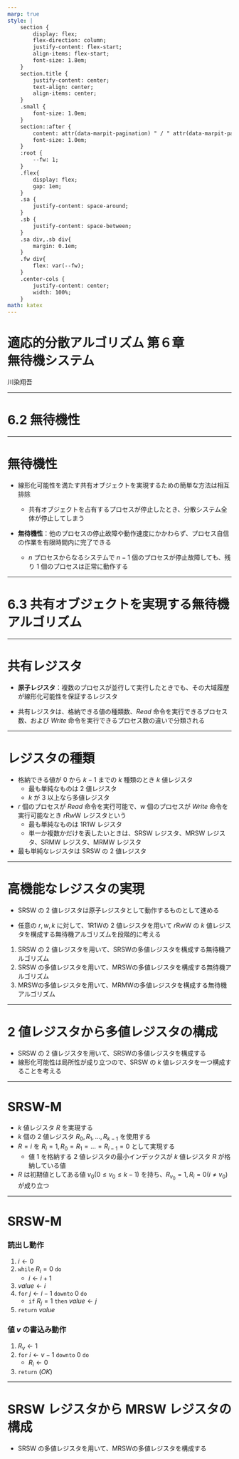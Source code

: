 ```yaml
---
marp: true
style: | 
    section {
        display: flex;
        flex-direction: column;
        justify-content: flex-start;
        align-items: flex-start;
        font-size: 1.8em;
    }
    section.title {
        justify-content: center;
        text-align: center;
        align-items: center;
    }
    .small {
        font-size: 1.0em;
    }
    section::after {
        content: attr(data-marpit-pagination) " / " attr(data-marpit-pagination-total);
        font-size: 1.0em;
    }
    :root {
        --fw: 1;
    }
    .flex{
        display: flex;
        gap: 1em;
    }
    .sa {
        justify-content: space-around;
    }
    .sb {
        justify-content: space-between;
    }
    .sa div,.sb div{
        margin: 0.1em;
    }
    .fw div{
        flex: var(--fw);
    }
    .center-cols {
        justify-content: center;
        width: 100%;
    }
math: katex
---
```

<!-- _class: title -->
<!-- paginate: true -->
# 適応的分散アルゴリズム 第６章<br>無待機システム

川染翔吾

---
<!-- _class: title -->
# 6.2 無待機性

---
# 無待機性

- 線形化可能性を満たす共有オブジェクトを実現するための簡単な方法は相互排除
    - 共有オブジェクトを占有するプロセスが停止したとき、分散システム全体が停止してしまう

- **無待機性**：他のプロセスの停止故障や動作速度にかかわらず、プロセス自信の作業を有限時間内に完了できる
    - $n$ プロセスからなるシステムで $n-1$ 個のプロセスが停止故障しても、残り $1$ 個のプロセスは正常に動作する

---
<!-- _class: title -->
# 6.3 共有オブジェクトを実現する無待機アルゴリズム

---
# 共有レジスタ
- **原子レジスタ**：複数のプロセスが並行して実行したときでも、その大域履歴が線形化可能性を保証するレジスタ

- 共有レジスタは、格納できる値の種類数、${Read}$ 命令を実行できるプロセス数、および ${Write}$ 命令を実行できるプロセス数の違いで分類される

---
# レジスタの種類
- 格納できる値が $0$ から $k-1$ までの $k$ 種類のとき $k$ 値レジスタ
    - 最も単純なものは $2$ 値レジスタ
    - $k$ が $3$ 以上なら多値レジスタ
- $r$ 個のプロセスが ${Read}$ 命令を実行可能で、$w$ 個のプロセスが ${Write}$ 命令を実行可能なとき $r$R$w$W レジスタという
    - 最も単純なものは $1$R$1$W レジスタ
    - 単一か複数かだけを表したいときは、SRSW レジスタ、MRSW レジスタ、SRMW レジスタ、MRMW レジスタ
- 最も単純なレジスタは SRSW の $2$ 値レジスタ

---
# 高機能なレジスタの実現
- SRSW の $2$ 値レジスタは原子レジスタとして動作するものとして進める

- 任意の $r,w,k$ に対して、$1$R$1$Wの $2$ 値レジスタを用いて $r$R$w$W の $k$ 値レジスタを構成する無待機アルゴリズムを段階的に考える

1. SRSW の $2$ 値レジスタを用いて、SRSWの多値レジスタを構成する無待機アルゴリズム
1. SRSW の多値レジスタを用いて、MRSWの多値レジスタを構成する無待機アルゴリズム
1. MRSWの多値レジスタを用いて、MRMWの多値レジスタを構成する無待機アルゴリズム

---
# $2$ 値レジスタから多値レジスタの構成
- SRSW の $2$ 値レジスタを用いて、SRSWの多値レジスタを構成する
- 線形化可能性は局所性が成り立つので、SRSW の $k$ 値レジスタを一つ構成することを考える

---
# SRSW-M
- $k$ 値レジスタ $R$ を実現する
- $k$ 個の $2$ 値レジスタ $R_0,R_1,\dots,R_{k-1}$ を使用する
- $R=i$ を $R_i=1,R_0=R_1=\dots=R_{i-1}=0$ として実現する
    - 値 $1$ を格納する $2$ 値レジスタの最小インデックスが $k$ 値レジスタ $R$ が格納している値
- $R$ は初期値としてある値 $v_0 (0\le v_0 \le k-1)$ を持ち、$R_{v_0} = 1, R_i = 0 (i \ne v_0)$ が成り立つ

---
# SRSW-M
<div class="flex fw center-cols">
<div class="small" style="--fw: 1;">

### 読出し動作

1. $i \gets 0$
1. `while` $R_i = 0$ `do`
    - $i \gets i+1$
1. ${value} \gets i$
1. `for` $j \gets i-1$ `downto` $0$ `do`
    - `if` $R_j=1$ `then` ${value} \gets j$
1. `return` $value$

</div>
<div class="small" style="--fw: 1;">

### 値 $v$ の書込み動作

1. $R_v \gets 1$
1. `for` $i \gets v-1$ `downto` $0$ `do`
    - $R_i \gets 0$
1. `return` $(OK)$

</div>
</div>

---
# SRSW レジスタから MRSW レジスタの構成

- SRSW の多値レジスタを用いて、MRSWの多値レジスタを構成する

